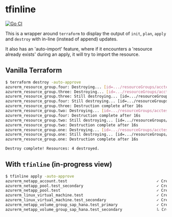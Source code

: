 # tfinline

[![Go CI](https://github.com/wyattfry/tfinline/actions/workflows/test.yaml/badge.svg)](https://github.com/wyattfry/tfinline/actions/workflows/test.yaml)

This is a wrapper around `terraform` to display the output of `init`, `plan`, `apply` and `destroy` with in-line (instead of append) updates.

It also has an 'auto-import' feature, where if it encounters a 'resource already exists' during an apply, it will try to import the resource.

## Vanilla Terraform

```sh
$ terraform destroy -auto-approve
azurerm_resource_group.four: Destroying... [id=.../resourceGroups/acctestwyattrg3]
azurerm_resource_group.three: Destroying... [id=.../resourceGroups/acctestwyattrg3]
azurerm_resource_group.three: Still destroying... [id=.../resourceGroups/acctestwyattrg3, 10s elapsed]
azurerm_resource_group.four: Still destroying... [id=.../resourceGroups/acctestwyattrg3, 10s elapsed]
azurerm_resource_group.three: Destruction complete after 16s
azurerm_resource_group.two: Destroying... [id=.../resourceGroups/acctestwyattrg2]
azurerm_resource_group.four: Destruction complete after 16s
azurerm_resource_group.two: Still destroying... [id=.../resourceGroups/acctestwyattrg2, 10s elapsed]
azurerm_resource_group.two: Destruction complete after 16s
azurerm_resource_group.one: Destroying... [id=.../resourceGroups/acctestwyattrg1]
azurerm_resource_group.one: Still destroying... [id=.../resourceGroups/acctestwyattrg1, 10s elapsed]
azurerm_resource_group.one: Destruction complete after 16s

Destroy complete! Resources: 4 destroyed.
```

## With `tfinline` (in-progress view)

```sh
$ tfinline apply -auto-approve
azurerm_netapp_account.test                                       ✓ Creation complete after 15s
azurerm_netapp_pool.test_secondary                                ✓ Creation complete after 1m8s
azurerm_netapp_pool.test                                          ✓ Creation complete after 1m8s
azurerm_linux_virtual_machine.test                                ✓ Creation complete after 52s
azurerm_linux_virtual_machine.test_secondary                      ✓ Creation complete after 54s
azurerm_netapp_volume_group_sap_hana.test_primary                 ✓ Creation complete after 7m3s
azurerm_netapp_volume_group_sap_hana.test_secondary               ⠧ Creating...
```
